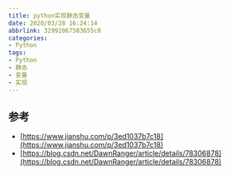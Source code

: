 ```yaml
---
title: python实现静态变量
date: 2020/03/28 16:24:14
abbrlink: 32992067583655c0
categories:
- Python
tags:
- Python
- 静态
- 变量
- 实现
---
```

## 参考
- [https://www.jianshu.com/p/3ed1037b7c18](https://www.jianshu.com/p/3ed1037b7c18)
- [https://blog.csdn.net/DawnRanger/article/details/78306878](https://blog.csdn.net/DawnRanger/article/details/78306878)
